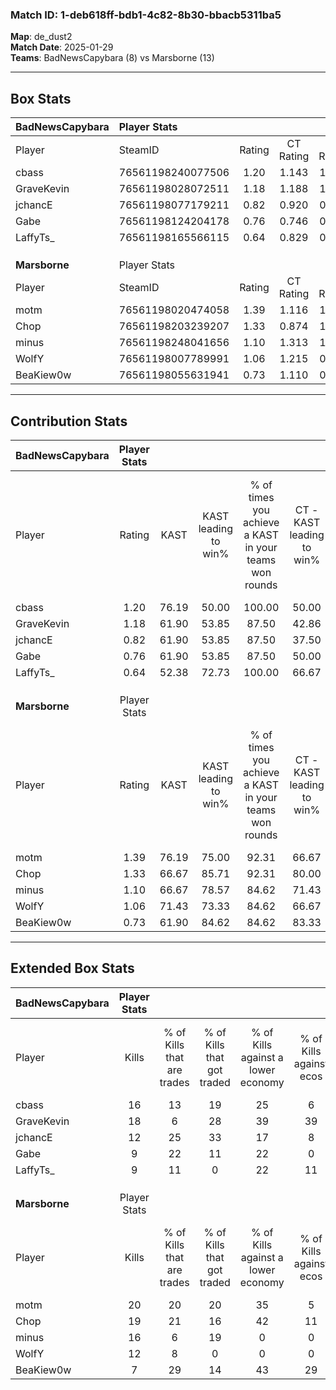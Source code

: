 ### Match ID: 1-deb618ff-bdb1-4c82-8b30-bbacb5311ba5  
**Map**: de_dust2  
**Match Date**: 2025-01-29  
**Teams**: BadNewsCapybara (8) vs Marsborne (13)  

---  

## Box Stats  

| **BadNewsCapybara** | Player Stats      |        |           |          |       |      |       |         |        |      |     |
| :- | :- | :-: | :-: | :-: | :-: | :-: | :-: | :-: | :-: | :-: | :-: |
| Player              | SteamID           | Rating | CT Rating | T Rating | KAST  | ADR  | Kills | Assists | Deaths | K/D  | HS% |
| cbass               | 76561198240077506 |  1.20  |   1.143   |  1.327   | 76.19 | 83.2 |  16   |    2    |   14   | 1.14 | 68  |
| GraveKevin          | 76561198028072511 |  1.18  |   1.188   |  1.339   | 61.90 | 88.6 |  18   |    4    |   15   | 1.20 | 27  |
| jchancE             | 76561198077179211 |  0.82  |   0.920   |  0.923   | 61.90 | 69.4 |  12   |    4    |   17   | 0.71 | 33  |
| Gabe                | 76561198124204178 |  0.76  |   0.746   |  0.900   | 61.90 | 66.4 |   9   |    4    |   14   | 0.64 | 55  |
| LaffyTs_            | 76561198165566115 |  0.64  |   0.829   |  0.446   | 52.38 | 53.5 |   9   |    2    |   14   | 0.64 | 66  |
|                     |                   |        |           |          |       |      |       |         |        |      |     |
|                     |                   |        |           |          |       |      |       |         |        |      |     |
|                     |                   |        |           |          |       |      |       |         |        |      |     |
| **Marsborne**       | Player Stats      |        |           |          |       |      |       |         |        |      |     |
| Player              | SteamID           | Rating | CT Rating | T Rating | KAST  | ADR  | Kills | Assists | Deaths | K/D  | HS% |
| motm                | 76561198020474058 |  1.39  |   1.116   |  1.823   | 76.19 | 85.7 |  20   |    7    |   14   | 1.43 | 55  |
| Chop                | 76561198203239207 |  1.33  |   0.874   |  1.772   | 66.67 | 89.2 |  19   |    5    |   12   | 1.58 | 57  |
| minus               | 76561198248041656 |  1.10  |   1.313   |  1.117   | 66.67 | 88.0 |  16   |    9    |   17   | 0.94 | 56  |
| WolfY               | 76561198007789991 |  1.06  |   1.215   |  0.982   | 71.43 | 64.1 |  12   |    6    |   10   | 1.20 | 41  |
| BeaKiew0w           | 76561198055631941 |  0.73  |   1.110   |  0.482   | 61.90 | 53.1 |   7   |    7    |   11   | 0.64 | 71  |
---  

## Contribution Stats  

| **BadNewsCapybara** | Player Stats |       |                      |                                                        |                           |                                                             |                          |                                                            |
| :- | :-: | :-: | :-: | :-: | :-: | :-: | :-: | :-: |
| Player              |    Rating    | KAST  | KAST leading to win% | % of times you achieve a KAST in your teams won rounds | CT - KAST leading to win% | CT - % of times you achieve a KAST in your teams won rounds | T - KAST leading to win% | T - % of times you achieve a KAST in your teams won rounds |
| cbass               |     1.20     | 76.19 |        50.00         |                         100.00                         |           50.00           |                           100.00                            |          50.00           |                           100.00                           |
| GraveKevin          |     1.18     | 61.90 |        53.85         |                         87.50                          |           42.86           |                            75.00                            |          66.67           |                           100.00                           |
| jchancE             |     0.82     | 61.90 |        53.85         |                         87.50                          |           37.50           |                            75.00                            |          80.00           |                           100.00                           |
| Gabe                |     0.76     | 61.90 |        53.85         |                         87.50                          |           50.00           |                           100.00                            |          60.00           |                           75.00                            |
| LaffyTs_            |     0.64     | 52.38 |        72.73         |                         100.00                         |           66.67           |                           100.00                            |          80.00           |                           100.00                           |
|                     |              |       |                      |                                                        |                           |                                                             |                          |                                                            |
|                     |              |       |                      |                                                        |                           |                                                             |                          |                                                            |
|                     |              |       |                      |                                                        |                           |                                                             |                          |                                                            |
| **Marsborne**       | Player Stats |       |                      |                                                        |                           |                                                             |                          |                                                            |
| Player              |    Rating    | KAST  | KAST leading to win% | % of times you achieve a KAST in your teams won rounds | CT - KAST leading to win% | CT - % of times you achieve a KAST in your teams won rounds | T - KAST leading to win% | T - % of times you achieve a KAST in your teams won rounds |
| motm                |     1.39     | 76.19 |        75.00         |                         92.31                          |           66.67           |                            80.00                            |          80.00           |                           100.00                           |
| Chop                |     1.33     | 66.67 |        85.71         |                         92.31                          |           80.00           |                            80.00                            |          88.89           |                           100.00                           |
| minus               |     1.10     | 66.67 |        78.57         |                         84.62                          |           71.43           |                           100.00                            |          85.71           |                           75.00                            |
| WolfY               |     1.06     | 71.43 |        73.33         |                         84.62                          |           66.67           |                            80.00                            |          77.78           |                           87.50                            |
| BeaKiew0w           |     0.73     | 61.90 |        84.62         |                         84.62                          |           83.33           |                           100.00                            |          85.71           |                           75.00                            |
---  

## Extended Box Stats  

| **BadNewsCapybara** | Player Stats |                            |                            |                                    |                         |                              |                                 |        |                             |                                     |                          |                               |                            |
| :- | :-: | :-: | :-: | :-: | :-: | :-: | :-: | :-: | :-: | :-: | :-: | :-: | :-: |
| Player              |    Kills     | % of Kills that are trades | % of Kills that got traded | % of Kills against a lower economy | % of Kills against ecos | % of Kills that are flawless | % of Kills that are close duels | Deaths | % of Deaths that get traded | % of Deaths against a lower economy | % of Deaths against ecos | % of Deaths that are flawless | % of Deaths that are close |
| cbass               |      16      |             13             |             19             |                 25                 |            6            |              56              |               31                |   14   |              7              |                  7                  |            0             |              79               |             0              |
| GraveKevin          |      18      |             6              |             28             |                 39                 |           39            |              94              |                0                |   15   |             20              |                  7                  |            0             |              60               |             7              |
| jchancE             |      12      |             25             |             33             |                 17                 |            8            |              67              |                8                |   17   |             24              |                  6                  |            0             |              76               |             6              |
| Gabe                |      9       |             22             |             11             |                 22                 |            0            |              56              |               11                |   14   |             14              |                  7                  |            0             |              50               |             14             |
| LaffyTs_            |      9       |             11             |             0              |                 22                 |           11            |              89              |                0                |   14   |              7              |                 14                  |            0             |              79               |             0              |
|                     |              |                            |                            |                                    |                         |                              |                                 |        |                             |                                     |                          |                               |                            |
|                     |              |                            |                            |                                    |                         |                              |                                 |        |                             |                                     |                          |                               |                            |
|                     |              |                            |                            |                                    |                         |                              |                                 |        |                             |                                     |                          |                               |                            |
| **Marsborne**       | Player Stats |                            |                            |                                    |                         |                              |                                 |        |                             |                                     |                          |                               |                            |
| Player              |    Kills     | % of Kills that are trades | % of Kills that got traded | % of Kills against a lower economy | % of Kills against ecos | % of Kills that are flawless | % of Kills that are close duels | Deaths | % of Deaths that get traded | % of Deaths against a lower economy | % of Deaths against ecos | % of Deaths that are flawless | % of Deaths that are close |
| motm                |      20      |             20             |             20             |                 35                 |            5            |              60              |               10                |   14   |             36              |                 21                  |            7             |              79               |             14             |
| Chop                |      19      |             21             |             16             |                 42                 |           11            |              53              |                5                |   12   |             17              |                 17                  |            0             |              75               |             8              |
| minus               |      16      |             6              |             19             |                 0                  |            0            |              75              |                6                |   17   |             24              |                 24                  |            6             |              59               |             12             |
| WolfY               |      12      |             8              |             0              |                 0                  |            0            |              92              |                0                |   10   |             10              |                 30                  |            10            |              80               |             10             |
| BeaKiew0w           |      7       |             29             |             14             |                 43                 |           29            |              86              |                0                |   11   |              9              |                  9                  |            0             |              82               |             9              |
